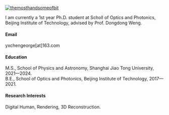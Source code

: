 

[![themosthandsomeofbit](https://img.shields.io/badge/themosthandsomeofbit-github-blue?logo=github)](https://github.com/themosthandsomeofbit)

I am currently a 1st year Ph.D. student at Scholl of Optics and Photonics, Beijing Institute of Technology, advised by Prof. Dongdong Weng.

#### Email
yxchengeorge[at]163.com

#### Education

M.S., School of Physics and Astronomy, Shanghai Jiao Tong University, 2021—2024.\
B.E., School of Optics and Photonics, Beijing Institute of Technology, 2017—2021.

#### Research Interests
Digital Human, Rendering, 3D Reconstruction.
